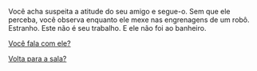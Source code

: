 Você acha suspeita a atitude do seu amigo e segue-o. Sem que ele perceba, você observa enquanto ele mexe nas engrenagens de um robô. Estranho. Este não é seu trabalho. E ele não foi ao banheiro.

[Você fala com ele?](20.md)

[Volta para a sala?](15.md)
